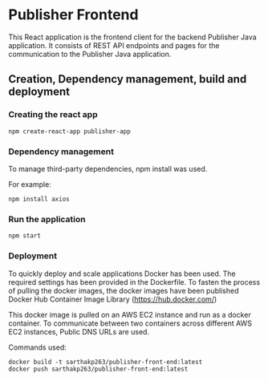 # Publisher Frontend

This React application is the frontend client for the backend Publisher Java application. It consists of REST API endpoints and pages for the communication to the Publisher Java application.

## Creation, Dependency management, build and deployment

### Creating the react app

```
npm create-react-app publisher-app
```

### Dependency management

To manage third-party dependencies, npm install was used.

For example:

```
npm install axios
```

### Run the application

```
npm start
```

### Deployment

To quickly deploy and scale applications Docker has been used. The required settings has been provided in the Dockerfile. To fasten the process of pulling the docker images, the docker images have been published Docker Hub Container Image Library (https://hub.docker.com/)

This docker image is pulled on an AWS EC2 instance and run as a docker container. To communicate between two containers across different AWS EC2 instances, Public DNS URLs are used.

Commands used:

```
docker build -t sarthakp263/publisher-front-end:latest
docker push sarthakp263/publisher-front-end:latest
```
